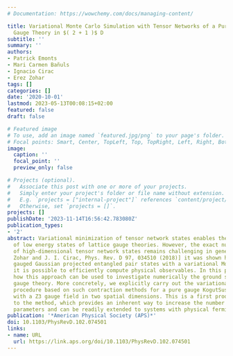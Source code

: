 ```yaml
---
# Documentation: https://wowchemy.com/docs/managing-content/

title: Variational Monte Carlo Simulation with Tensor Networks of a Pure $Z_3$
  Gauge Theory in $( 2 + 1 )$ D
subtitle: ''
summary: ''
authors:
- Patrick Emonts
- Mari Carmen Bañuls
- Ignacio Cirac
- Erez Zohar
tags: []
categories: []
date: '2020-10-01'
lastmod: 2023-05-13T00:08:15+02:00
featured: false
draft: false

# Featured image
# To use, add an image named `featured.jpg/png` to your page's folder.
# Focal points: Smart, Center, TopLeft, Top, TopRight, Left, Right, BottomLeft, Bottom, BottomRight.
image:
  caption: ''
  focal_point: ''
  preview_only: false

# Projects (optional).
#   Associate this post with one or more of your projects.
#   Simply enter your project's folder or file name without extension.
#   E.g. `projects = ["internal-project"]` references `content/project/deep-learning/index.md`.
#   Otherwise, set `projects = []`.
projects: []
publishDate: '2023-11-14T16:56:42.783080Z'
publication_types:
- '2'
abstract: Variational minimization of tensor network states enables the exploration
  of low energy states of lattice gauge theories. However, the exact numerical evaluation
  of high-dimensional tensor network states remains challenging in general. In [E.
  Zohar and J. I. Cirac, Phys. Rev. D 97, 034510 (2018)] it was shown how, by combining
  gauged Gaussian projected entangled pair states with a variational Monte Carlo procedure,
  it is possible to efficiently compute physical observables. In this paper we demonstrate
  how this approach can be used to investigate numerically the ground state of a lattice
  gauge theory. More concretely, we explicitly carry out the variational Monte Carlo
  procedure based on such contraction methods for a pure gauge KogutSusskind Hamiltonian
  with a Z3 gauge field in two spatial dimensions. This is a first proof of principle
  to the method, which provides an inherent way to increase the number of variational
  parameters and can be readily extended to systems with physical fermions.
publication: '*American Physical Society (APS)*'
doi: 10.1103/PhysRevD.102.074501
links:
- name: URL
  url: https://link.aps.org/doi/10.1103/PhysRevD.102.074501
---
```

